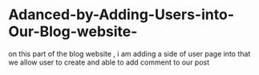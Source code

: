 # Adanced-by-Adding-Users-into-Our-Blog-website-
on this part of the blog website , i am adding a side of user page into that we allow user to create and able to add comment to our post 
